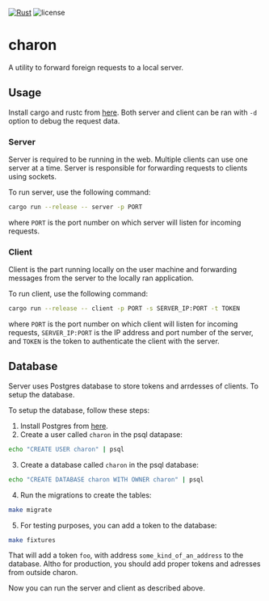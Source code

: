 [![Rust](https://github.com/lostcode-io/charon/actions/workflows/rust.yml/badge.svg)](https://github.com/lostcode-io/charon/actions)
![license](https://img.shields.io/badge/license-GPL_3-blue)

# charon
A utility to forward foreign requests to a local server.

## Usage
Install cargo and rustc from [here](https://www.rust-lang.org/tools/install).
Both server and client can be ran with `-d` option to debug the request data.

### Server
Server is required to be running in the web. Multiple clients can use one server at a time. Server is responsible for forwarding requests to clients using sockets.

To run server, use the following command:
```bash
cargo run --release -- server -p PORT
```
where `PORT` is the port number on which server will listen for incoming requests.

### Client
Client is the part running locally on the user machine and forwarding messages from the server to the locally ran application.

To run client, use the following command:
```bash
cargo run --release -- client -p PORT -s SERVER_IP:PORT -t TOKEN
```
where `PORT` is the port number on which client will listen for incoming requests, `SERVER_IP:PORT` is the IP address and port number of the server, and `TOKEN` is the token to authenticate the client with the server.

## Database
Server uses Postgres database to store tokens and arrdesses of clients. To setup the database.

To setup the database, follow these steps:
1. Install Postgres from [here](https://www.postgresql.org/download/).
2. Create a user called `charon` in the psql datapase:
```bash
echo "CREATE USER charon" | psql
```
3. Create a database called `charon` in the psql database:
```bash
echo "CREATE DATABASE charon WITH OWNER charon" | psql
```
4. Run the migrations to create the tables:
```bash
make migrate
```
5. For testing purposes, you can add a token to the database:
```bash
make fixtures
```
That will add a token `foo`, with address `some_kind_of_an_address` to the database. Altho for production, you should add proper tokens and adresses from outside charon.

Now you can run the server and client as described above.
